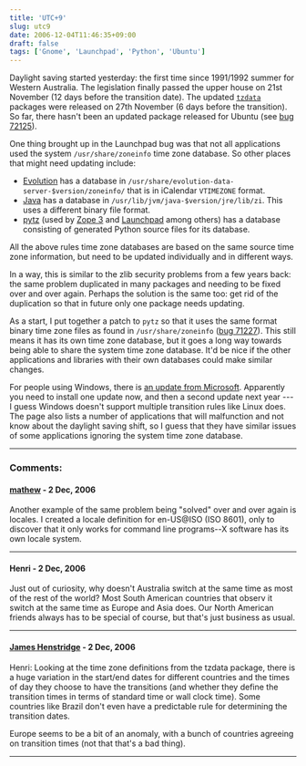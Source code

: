 ```yaml
---
title: 'UTC+9'
slug: utc9
date: 2006-12-04T11:46:35+09:00
draft: false
tags: ['Gnome', 'Launchpad', 'Python', 'Ubuntu']
---
```


Daylight saving started yesterday: the first time since 1991/1992 summer
for Western Australia. The legislation finally passed the upper house on
21st November (12 days before the transition date). The updated
[`tzdata`](ftp://elsie.nci.nih.gov/pub/) packages were released on 27th
November (6 days before the transition). So far, there hasn\'t been an
updated package released for Ubuntu (see [bug
72125](https://bugs.launchpad.net/bugs/72125)).

One thing brought up in the Launchpad bug was that not all applications
used the system `/usr/share/zoneinfo` time zone database. So other
places that might need updating include:

-   [Evolution](http://www.gnome.org/projects/evolution/) has a database
    in `/usr/share/evolution-data-server-$version/zoneinfo/` that is in
    iCalendar `VTIMEZONE` format.
-   [Java](http://www.java.net/) has a database in
    `/usr/lib/jvm/java-$version/jre/lib/zi`. This uses a different
    binary file format.
-   [pytz](http://cheeseshop.python.org/pypi/pytz/) (used by [Zope
    3](http://wiki.zope.org/zope3) and
    [Launchpad](https://launchpad.net/) among others) has a database
    consisting of generated Python source files for its database.

All the above rules time zone databases are based on the same source
time zone information, but need to be updated individually and in
different ways.

In a way, this is similar to the zlib security problems from a few years
back: the same problem duplicated in many packages and needing to be
fixed over and over again. Perhaps the solution is the same too: get rid
of the duplication so that in future only one package needs updating.

As a start, I put together a patch to `pytz` so that it uses the same
format binary time zone files as found in `/usr/share/zoneinfo` ([bug
71227](https://bugs.launchpad.net/bugs/71227)). This still means it has
its own time zone database, but it goes a long way towards being able to
share the system time zone database. It\'d be nice if the other
applications and libraries with their own databases could make similar
changes.

For people using Windows, there is [an update from
Microsoft](http://www.microsoft.com/australia/technet/timezone/).
Apparently you need to install one update now, and then a second update
next year --- I guess Windows doesn\'t support multiple transition rules
like Linux does. The page also lists a number of applications that will
malfunction and not know about the daylight saving shift, so I guess
that they have similar issues of some applications ignoring the system
time zone database.

---
### Comments:
#### [mathew](http://www.pobox.com/~meta/) - <time datetime="2006-12-05 02:22:06">2 Dec, 2006</time>

Another example of the same problem being \"solved\" over and over again
is locales. I created a locale definition for en-US\@ISO (ISO 8601),
only to discover that it only works for command line programs\--X
software has its own locale system.

---
#### Henri - <time datetime="2006-12-05 04:42:22">2 Dec, 2006</time>

Just out of curiosity, why doesn\'t Australia switch at the same time as
most of the rest of the world? Most South American countries that observ
it switch at the same time as Europe and Asia does. Our North American
friends always has to be special of course, but that\'s just business as
usual.

---
#### [James Henstridge](http://blogs.gnome.org/jamesh) - <time datetime="2006-12-05 11:12:40">2 Dec, 2006</time>

Henri: Looking at the time zone definitions from the tzdata package,
there is a huge variation in the start/end dates for different countries
and the times of day they choose to have the transitions (and whether
they define the transition times in terms of standard time or wall clock
time). Some countries like Brazil don\'t even have a predictable rule
for determining the transition dates.

Europe seems to be a bit of an anomaly, with a bunch of countries
agreeing on transition times (not that that\'s a bad thing).

---

